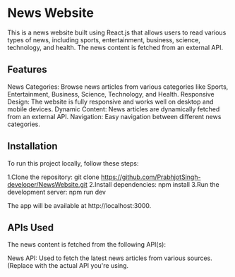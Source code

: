 # News Website
This is a news website built using React.js that allows users to read various types of news, including sports, entertainment, business, science, technology, and health. The news content is fetched from an external API.

## Features
News Categories: Browse news articles from various categories like Sports, Entertainment, Business, Science, Technology, and Health.
Responsive Design: The website is fully responsive and works well on desktop and mobile devices.
Dynamic Content: News articles are dynamically fetched from an external API.
Navigation: Easy navigation between different news categories.

## Installation
To run this project locally, follow these steps:

1.Clone the repository:
   git clone https://github.com/PrabhjotSingh-developer/NewsWebsite.git
2.Install dependencies:
   npm install
3.Run the development server:
   npm run dev

 The app will be available at http://localhost:3000.

## APIs Used
The news content is fetched from the following API(s):

News API: Used to fetch the latest news articles from various sources. (Replace with the actual API you're using.

